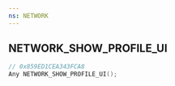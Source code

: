 ```yaml
---
ns: NETWORK
---
```

## NETWORK_SHOW_PROFILE_UI

```c
// 0x859ED1CEA343FCA8
Any NETWORK_SHOW_PROFILE_UI();
```

